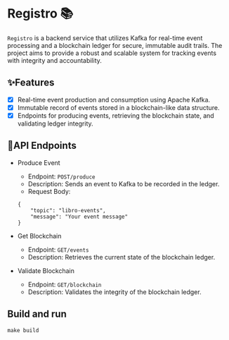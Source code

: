 # Registro 📚

`Registro` is a backend service that utilizes Kafka for real-time event processing and a blockchain
ledger for secure, immutable audit trails. The project aims to provide a robust and scalable
system for tracking events with integrity and accountability.

## ✨Features

- [x] Real-time event production and consumption using Apache Kafka.
- [x] Immutable record of events stored in a blockchain-like data structure.
- [x] Endpoints for producing events, retrieving the blockchain state, and validating ledger integrity.

## 🚀API Endpoints

- Produce Event
  - Endpoint: `POST/produce`
  - Description: Sends an event to Kafka to be recorded in the ledger.
  - Request Body:
  ```
  {
      "topic": "libro-events",
      "message": "Your event message"
  }
  ```
- Get Blockchain

  - Endpoint: `GET/events`
  - Description: Retrieves the current state of the blockchain ledger.

- Validate Blockchain
  - Endpoint: `GET/blockchain`
  - Description: Validates the integrity of the blockchain ledger.

## Build and run

```
make build
```
